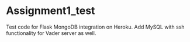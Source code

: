 # Assignment1_test
Test code for Flask MongoDB integration on Heroku. Add MySQL with ssh functionality for Vader server as well.
